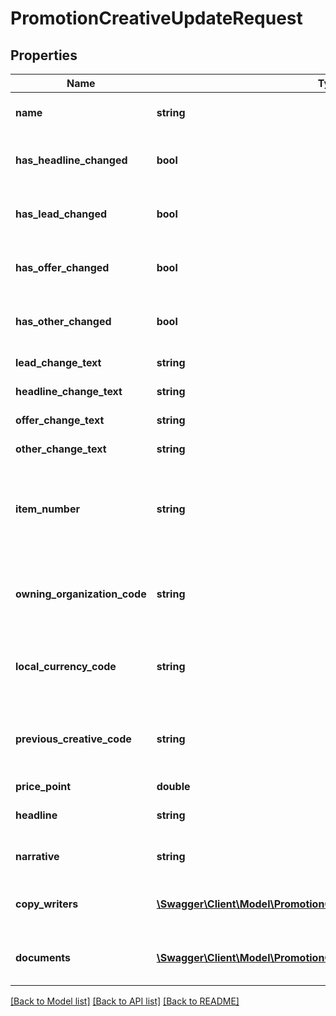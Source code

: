 # PromotionCreativeUpdateRequest

## Properties
Name | Type | Description | Notes
------------ | ------------- | ------------- | -------------
**name** | **string** | Text describing the creative | [optional] 
**has_headline_changed** | **bool** | True if the headline text has changed | [optional] 
**has_lead_changed** | **bool** | True if the lead text has changed | [optional] 
**has_offer_changed** | **bool** | True if the offer text has changed | [optional] 
**has_other_changed** | **bool** | True if the other text has changed | [optional] 
**lead_change_text** | **string** | Lead change text | [optional] 
**headline_change_text** | **string** | Headline change text | [optional] 
**offer_change_text** | **string** | Offer change text | [optional] 
**other_change_text** | **string** | Other change text | [optional] 
**item_number** | **string** | Item number identifying the product associated with the creative | [optional] 
**owning_organization_code** | **string** | The code identifying the organization that owns the creative | [optional] 
**local_currency_code** | **string** | The code identifying the creative&#39;s currency | [optional] 
**previous_creative_code** | **string** | The code identifying an associated promotion creative | [optional] 
**price_point** | **double** | Price point | [optional] 
**headline** | **string** | The creative&#39;s headline | [optional] 
**narrative** | **string** | The creative&#39;s narrative | [optional] 
**copy_writers** | [**\Swagger\Client\Model\PromotionCreativeCopywriterUpdateRequest[]**](PromotionCreativeCopywriterUpdateRequest.md) | Copywriters associated with this creative | [optional] 
**documents** | [**\Swagger\Client\Model\PromotionCreativeDocumentUpdateRequest[]**](PromotionCreativeDocumentUpdateRequest.md) | Documents associated with this creative | [optional] 

[[Back to Model list]](../README.md#documentation-for-models) [[Back to API list]](../README.md#documentation-for-api-endpoints) [[Back to README]](../README.md)


